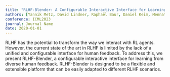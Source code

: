 ```yaml
---
title: "RLHF-Blender: A Configurable Interactive Interface for Learning from Diverse Human Feedback"
authors: [Yannik Metz, David Lindner, Raphaël Baur, Daniel Keim, Mennatallah El-Assady]
conference: ICML2023
journal: Journal Name
date: 2020-01-01
---
```

RLHF has the potential to transform the way we interact with RL agents. However, the current state of the art in RLHF is limited by the lack of a unified and configurable interface for human feedback. To address this, we present RLHF-Blender, a configurable interactive interface for learning from diverse human feedback. RLHF-Blender is designed to be a flexible and extensible platform that can be easily adapted to different RLHF scenarios.